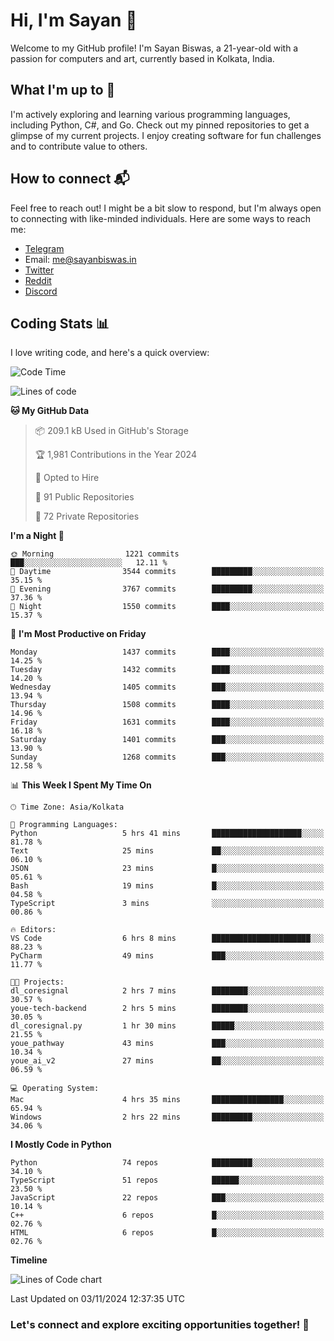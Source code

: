 # Hi, I'm Sayan 👋

Welcome to my GitHub profile! I'm Sayan Biswas, a 21-year-old with a passion for computers and art, currently based in Kolkata, India.

## What I'm up to 🚀

I'm actively exploring and learning various programming languages, including Python, C#, and Go. Check out my pinned repositories to get a glimpse of my current projects. I enjoy creating software for fun challenges and to contribute value to others.

## How to connect 📬

Feel free to reach out! I might be a bit slow to respond, but I'm always open to connecting with like-minded individuals. Here are some ways to reach me:

- [Telegram](https://t.me/dank_as_fuck)
- Email: [me@sayanbiswas.in](mailto:me@sayanbiswas.in)
- [Twitter](https://twitter.com/TheDankDel)
- [Reddit](https://www.reddit.com/user/dank_as_fuck_/)
- [Discord](https://discordapp.com/users/506536929152466945)

## Coding Stats 📊

I love writing code, and here's a quick overview:

<!--START_SECTION:waka-->
![Code Time](http://img.shields.io/badge/Code%20Time-1%2C906%20hrs%2052%20mins-blue)

![Lines of code](https://img.shields.io/badge/From%20Hello%20World%20I%27ve%20Written-6.2%20million%20lines%20of%20code-blue)

**🐱 My GitHub Data** 

> 📦 209.1 kB Used in GitHub's Storage 
 > 
> 🏆 1,981 Contributions in the Year 2024
 > 
> 💼 Opted to Hire
 > 
> 📜 91 Public Repositories 
 > 
> 🔑 72 Private Repositories 
 > 
**I'm a Night 🦉** 

```text
🌞 Morning                1221 commits        ███░░░░░░░░░░░░░░░░░░░░░░   12.11 % 
🌆 Daytime                3544 commits        █████████░░░░░░░░░░░░░░░░   35.15 % 
🌃 Evening                3767 commits        █████████░░░░░░░░░░░░░░░░   37.36 % 
🌙 Night                  1550 commits        ████░░░░░░░░░░░░░░░░░░░░░   15.37 % 
```
📅 **I'm Most Productive on Friday** 

```text
Monday                   1437 commits        ████░░░░░░░░░░░░░░░░░░░░░   14.25 % 
Tuesday                  1432 commits        ████░░░░░░░░░░░░░░░░░░░░░   14.20 % 
Wednesday                1405 commits        ███░░░░░░░░░░░░░░░░░░░░░░   13.94 % 
Thursday                 1508 commits        ████░░░░░░░░░░░░░░░░░░░░░   14.96 % 
Friday                   1631 commits        ████░░░░░░░░░░░░░░░░░░░░░   16.18 % 
Saturday                 1401 commits        ███░░░░░░░░░░░░░░░░░░░░░░   13.90 % 
Sunday                   1268 commits        ███░░░░░░░░░░░░░░░░░░░░░░   12.58 % 
```


📊 **This Week I Spent My Time On** 

```text
🕑︎ Time Zone: Asia/Kolkata

💬 Programming Languages: 
Python                   5 hrs 41 mins       ████████████████████░░░░░   81.78 % 
Text                     25 mins             ██░░░░░░░░░░░░░░░░░░░░░░░   06.10 % 
JSON                     23 mins             █░░░░░░░░░░░░░░░░░░░░░░░░   05.61 % 
Bash                     19 mins             █░░░░░░░░░░░░░░░░░░░░░░░░   04.58 % 
TypeScript               3 mins              ░░░░░░░░░░░░░░░░░░░░░░░░░   00.86 % 

🔥 Editors: 
VS Code                  6 hrs 8 mins        ██████████████████████░░░   88.23 % 
PyCharm                  49 mins             ███░░░░░░░░░░░░░░░░░░░░░░   11.77 % 

🐱‍💻 Projects: 
dl_coresignal            2 hrs 7 mins        ████████░░░░░░░░░░░░░░░░░   30.57 % 
youe-tech-backend        2 hrs 5 mins        ████████░░░░░░░░░░░░░░░░░   30.05 % 
dl_coresignal.py         1 hr 30 mins        █████░░░░░░░░░░░░░░░░░░░░   21.55 % 
youe_pathway             43 mins             ███░░░░░░░░░░░░░░░░░░░░░░   10.34 % 
youe_ai_v2               27 mins             ██░░░░░░░░░░░░░░░░░░░░░░░   06.59 % 

💻 Operating System: 
Mac                      4 hrs 35 mins       ████████████████░░░░░░░░░   65.94 % 
Windows                  2 hrs 22 mins       █████████░░░░░░░░░░░░░░░░   34.06 % 
```

**I Mostly Code in Python** 

```text
Python                   74 repos            █████████░░░░░░░░░░░░░░░░   34.10 % 
TypeScript               51 repos            ██████░░░░░░░░░░░░░░░░░░░   23.50 % 
JavaScript               22 repos            ███░░░░░░░░░░░░░░░░░░░░░░   10.14 % 
C++                      6 repos             █░░░░░░░░░░░░░░░░░░░░░░░░   02.76 % 
HTML                     6 repos             █░░░░░░░░░░░░░░░░░░░░░░░░   02.76 % 
```



**Timeline**

![Lines of Code chart](https://raw.githubusercontent.com/Dank-del/Dank-del/main/assets/bar_graph.png)


 Last Updated on 03/11/2024 12:37:35 UTC
<!--END_SECTION:waka-->

### Let's connect and explore exciting opportunities together! 🚀
